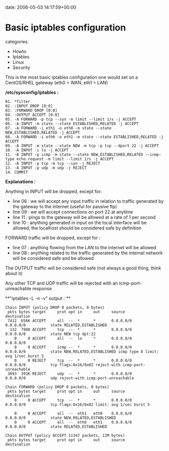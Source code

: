 


date: 2006-05-03 14:17:59+00:00


# Basic iptables configuration

categories:  
- Howto  
- Iptables  
- Linux  
- Security  


This is the most basic iptables configuration one would set on a CentOS/RHEL gateway (eth0 = WAN, eth1 = LAN)

**/etc/sysconfig/iptables :**

    
    01. *filter
    02. :INPUT DROP [0:0]
    03. :FORWARD DROP [0:0]
    04. :OUTPUT ACCEPT [0:0]
    05. -A FORWARD -p tcp --syn -m limit --limit 1/s -j ACCEPT
    06. -A INPUT -m state --state ESTABLISHED,RELATED -j ACCEPT
    07. -A FORWARD -i eth1 -o eth0 -m state --state NEW,ESTABLISHED,RELATED -j ACCEPT
    08. -A FORWARD -i eth0 -o eth1 -m state --state ESTABLISHED,RELATED -j ACCEPT
    09. -A INPUT -m state --state NEW -m tcp -p tcp --dport 22 -j ACCEPT
    10. -A INPUT -i lo -j ACCEPT
    11. -A INPUT -p icmp -m state --state NEW,ESTABLISHED,RELATED --icmp-type echo-request -m limit --limit 1/s -j ACCEPT
    12. -A INPUT -p tcp -m tcp --syn -j REJECT
    13. -A INPUT -p udp -m udp -j REJECT
    14. COMMIT



**Explanations :**

Anything in INPUT will be dropped, except for:  
- line 06 : we will accept any input traffic in relation to traffic generated by the gateway to the internet (useful for passive ftp)  
- line 09 : we will accept connections on port 22 at anytime  
- line 11 : pings to the gateway will be allowed at a rate of 1 per second  
- line 10 : anything generated in input on the local interface will be allowed, the localhost should be considered safe by definition

FORWARD traffic will be dropped, except for :  
- line 07 : anything flowing from the LAN to the internet will be allowed  
- line 08 : anything related to the traffic generated by the internal network will be considered safe and be allowed

The OUTPUT traffic will be considered safe (not always a good thing, think about it)

Any other TCP and UDP traffic will be rejected with an icmp-port-unreachable response

**"iptables -L -n -v" output : **
    
    Chain INPUT (policy DROP 0 packets, 0 bytes)
     pkts bytes target     prot opt in     out     source               destination         
     7412  656K ACCEPT     all  --  *      *       0.0.0.0/0            0.0.0.0/0           state RELATED,ESTABLISHED 
      132  7908 ACCEPT     tcp  --  *      *       0.0.0.0/0            0.0.0.0/0           state NEW tcp dpt:22 
        0     0 ACCEPT     all  --  lo     *       0.0.0.0/0            0.0.0.0/0           
        0     0 ACCEPT     icmp --  *      *       0.0.0.0/0            0.0.0.0/0           state NEW,RELATED,ESTABLISHED icmp type 8 limit: avg 1/sec burst 5 
        0     0 REJECT     tcp  --  *      *       0.0.0.0/0            0.0.0.0/0           tcp flags:0x16/0x02 reject-with icmp-port-unreachable 
     3093  391K REJECT     udp  --  *      *       0.0.0.0/0            0.0.0.0/0           udp reject-with icmp-port-unreachable 
    
    Chain FORWARD (policy DROP 0 packets, 0 bytes)
     pkts bytes target     prot opt in     out     source               destination         
        0     0 ACCEPT     tcp  --  *      *       0.0.0.0/0            0.0.0.0/0           tcp flags:0x16/0x02 limit: avg 1/sec burst 5 
    
        0     0 ACCEPT     all  --  eth1   eth0    0.0.0.0/0            0.0.0.0/0           state NEW,RELATED,ESTABLISHED 
        0     0 ACCEPT     all  --  eth0   eth1    0.0.0.0/0            0.0.0.0/0           state RELATED,ESTABLISHED 
    
    Chain OUTPUT (policy ACCEPT 11347 packets, 12M bytes)
     pkts bytes target     prot opt in     out     source               destination
